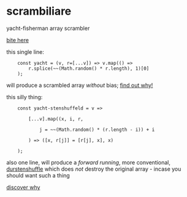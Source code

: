 # scrambiliare
yacht-fisherman array scrambler

[bite here](https://queviva.github.io/scramble/)

this single line:

```
    const yacht = (v, r=[...v]) => v.map(() =>
        r.splice(~~(Math.random() * r.length), 1)[0]
    );
```

will produce a scrambled array _without_ bias;
[find out why!](https://queviva.github.io/scramble/)

this silly thing:
```
    const yacht-stenshuffeld = v =>
        
        [...v].map((x, i, r,
        
            j = ~~(Math.random() * (r.length - i)) + i
            
        ) => ([x, r[j]] = [r[j], x], x)
        
    );
```
also one line, will produce a _forward running_,
more conventional,
[durstenshuffle](https://queviva.github.io/scramble/)
which does _not_ destroy the original array - incase you
should want such a thing

[discover why](https://queviva.github.io/scramble/)



